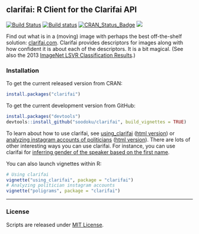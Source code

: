 ## clarifai: R Client for the Clarifai API

[![Build Status](https://travis-ci.org/soodoku/clarifai.svg?branch=master)](https://travis-ci.org/soodoku/clarifai)
[![Build status](https://ci.appveyor.com/api/projects/status/4aa0x74ggm51075o?svg=true)](https://ci.appveyor.com/project/soodoku/clarifai)
[![CRAN_Status_Badge](http://www.r-pkg.org/badges/version/clarifai)](http://cran.r-project.org/package=clarifai)
![](http://cranlogs.r-pkg.org/badges/grand-total/clarifai)

Find out what is in a (moving) image with perhaps the best off-the-shelf solution: [clarifai.com](http://clarifai.com). Clarifai provides descriptors for images along with how confident it is about each of the descriptors. It is a bit magical. (See also the 2013 [ImageNet LSVR Classification Results](http://www.image-net.org/challenges/LSVRC/2013/results.php).)

### Installation

To get the current released version from CRAN:
```r
install.packages("clarifai")
```

To get the current development version from GitHub:

```r
install.packages("devtools")
devtools::install_github("soodoku/clarifai", build_vignettes = TRUE)
```

To learn about how to use clarifai, see [using_clarifai](vignettes/using_clarifai.Rmd) ([html version](http://htmlpreview.github.io/?https://github.com/soodoku/clarifai/blob/master/vignettes/using_clarifai.html)) or [analyzing instagram accounts of politicians](vignettes/poligrams.Rmd) ([html version](http://htmlpreview.github.io/?https://github.com/soodoku/clarifai/blob/master/vignettes/poligrams.html)). There are lots of other interesting ways you can use clarifai. For instance, you can use clarifai for [inferring gender of the speaker based on the first name](https://github.com/soodoku/clarifai_gender).

You can also launch vignettes within R:

```r
# Using clarifai
vignette("using_clarifai", package = "clarifai")
# Analyzing politician instagram accounts
vignette("poligrams", package = "clarifai")
```


-----------------------------------
### License
Scripts are released under [MIT License](https://opensource.org/licenses/MIT).

